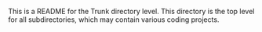 This is a README for the Trunk directory level.
This directory is the top level for all subdirectories, which
may contain various coding projects.